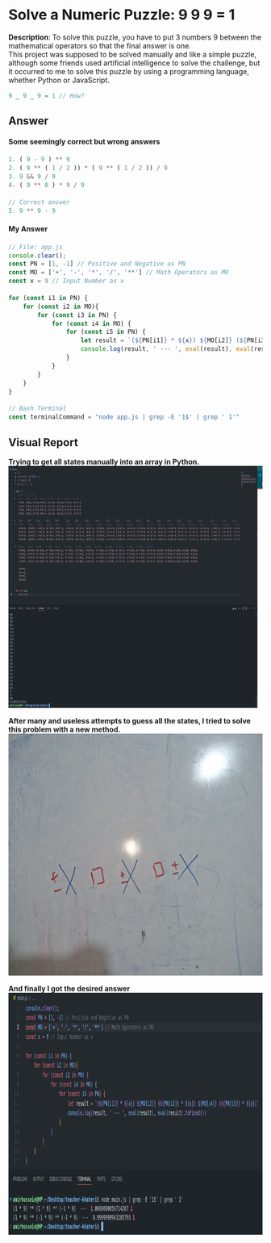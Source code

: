 # Solve a Numeric Puzzle: 9 9 9 = 1
**Description**: To solve this puzzle, you have to put 3 numbers 9 between the mathematical operators so that the final answer is one.<br>
This project was supposed to be solved manually and like a simple puzzle, although some friends used artificial intelligence to solve the challenge, but it occurred to me to solve this puzzle by using a programming language, whether Python or JavaScript.
```js
9 _ 9 _ 9 = 1 // How?
```
## Answer

#### Some seemingly correct but wrong answers
```js
1. ( 9 - 9 ) ** 9
2. ( 9 ** ( 1 / 2 )) * ( 9 ** ( 1 / 2 )) / 9
3. 9 && 9 / 9
4. ( 9 ** 0 ) * 9 / 9

// Correct answer
5. 9 ** 9 - 9
```

#### My Answer
```js
// File: app.js
console.clear();
const PN = [1, -1] // Positive and Negative as PN
const MO = ['+', '-', '*', '/', '**'] // Math Operators as MO
const x = 9 // Input Number as x

for (const i1 in PN) {
    for (const i2 in MO){
        for (const i3 in PN) {
            for (const i4 in MO) {
                for (const i5 in PN) {
                    let result = `(${PN[i1]} * ${x}) ${MO[i2]} (${PN[i3]} * ${x}) ${MO[i4]} (${PN[i5]} * ${x})`
                    console.log(result, ' --- ', eval(result), eval(result).toFixed())
                }
            }
        }
    }
}

// Bash Terminal
const terminalCommand = "node app.js | grep -E '1$' | grep ' 1'"
```

## Visual Report
**Trying to get all states manually into an array in Python.**<br>
<a href="./assets/images/hard-working.png" ><img src="./assets/images/hard-working.png" alt="" width="854" height="480"/></a>

**After many and useless attempts to guess all the states, I tried to solve this problem with a new method.**<br>
<a href="./assets/images/whiteboard.jpg" ><img src="./assets/images/whiteboard.jpg" alt="" width="854" height="480"/></a>

**And finally I got the desired answer**<br>
<a href="./assets/images/code-result.png" ><img src="./assets/images/code-result.png" alt="" width="854" height="480"/></a>